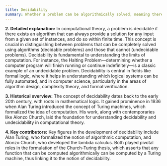 ```yaml
---
title: Decidability
summary: Whether a problem can be algorithmically solved, meaning there exists a clear procedure (algorithm) that will determine a yes-or-no answer for any given input within a finite amount of time.
---
```

**2. Detailed explanation:** In computational theory, a problem is decidable if there exists an algorithm that can always provide a solution for any input from a given set of instances, and do so within finite time. This concept is crucial in distinguishing between problems that can be completely solved using algorithms (decidable problems) and those that cannot (undecidable problems). Decidability is fundamental to understanding the limits of computation. For instance, the Halting Problem—determining whether a computer program will finish running or continue indefinitely—is a classic example of an undecidable problem. Decidability is central in fields like formal logic, where it helps in understanding which logical systems can be fully automated, and in computer science, particularly in the areas of algorithm design, complexity theory, and formal verification.

**3. Historical overview:** The concept of decidability dates back to the early 20th century, with roots in mathematical logic. It gained prominence in 1936 when Alan Turing introduced the concept of Turing machines, which formalized the idea of computation. His work, along with contemporaries like Alonzo Church, laid the foundation for understanding decidability and undecidability in computational theory.

**4. Key contributors:** Key figures in the development of decidability include Alan Turing, who formalized the notion of algorithmic computation, and Alonzo Church, who developed the lambda calculus. Both played pivotal roles in the formulation of the Church-Turing thesis, which asserts that any function that can be computed algorithmically can be computed by a Turing machine, thus linking it to the notion of decidability.